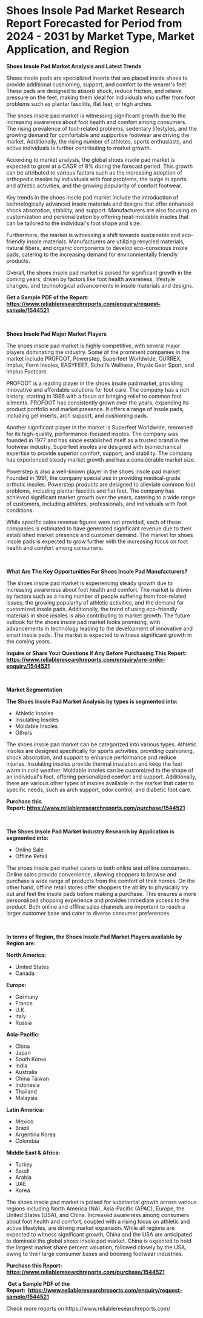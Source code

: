 <p><h1>Shoes Insole Pad Market Research Report Forecasted for Period from 2024 -  2031 by Market Type, Market Application, and Region</h1></p><p><strong>Shoes Insole Pad Market Analysis and Latest Trends</strong></p>
<p><p>Shoes insole pads are specialized inserts that are placed inside shoes to provide additional cushioning, support, and comfort to the wearer's feet. These pads are designed to absorb shock, reduce friction, and relieve pressure on the feet, making them ideal for individuals who suffer from foot problems such as plantar fasciitis, flat feet, or high arches.</p><p>The shoes insole pad market is witnessing significant growth due to the increasing awareness about foot health and comfort among consumers. The rising prevalence of foot-related problems, sedentary lifestyles, and the growing demand for comfortable and supportive footwear are driving the market. Additionally, the rising number of athletes, sports enthusiasts, and active individuals is further contributing to market growth.</p><p>According to market analysis, the global shoes insole pad market is expected to grow at a CAGR of 8% during the forecast period. This growth can be attributed to various factors such as the increasing adoption of orthopedic insoles by individuals with foot problems, the surge in sports and athletic activities, and the growing popularity of comfort footwear.</p><p>Key trends in the shoes insole pad market include the introduction of technologically advanced insole materials and designs that offer enhanced shock absorption, stability, and support. Manufacturers are also focusing on customization and personalization by offering heat-moldable insoles that can be tailored to the individual's foot shape and size.</p><p>Furthermore, the market is witnessing a shift towards sustainable and eco-friendly insole materials. Manufacturers are utilizing recycled materials, natural fibers, and organic components to develop eco-conscious insole pads, catering to the increasing demand for environmentally friendly products.</p><p>Overall, the shoes insole pad market is poised for significant growth in the coming years, driven by factors like foot health awareness, lifestyle changes, and technological advancements in insole materials and designs.</p></p>
<p><strong>Get a Sample PDF of the Report:&nbsp; <a href="https://www.reliableresearchreports.com/enquiry/request-sample/1544521">https://www.reliableresearchreports.com/enquiry/request-sample/1544521</a></strong></p>
<p>&nbsp;</p>
<p><strong>Shoes Insole Pad Major Market Players</strong></p>
<p><p>The shoes insole pad market is highly competitive, with several major players dominating the industry. Some of the prominent companies in the market include PROFOOT, Powerstep, Superfeet Worldwide, CURREX, Implus, Form Insoles, EASYFEET, Scholl’s Wellness, Physix Gear Sport, and Implus Footcare.</p><p>PROFOOT is a leading player in the shoes insole pad market, providing innovative and affordable solutions for foot care. The company has a rich history, starting in 1986 with a focus on bringing relief to common foot ailments. PROFOOT has consistently grown over the years, expanding its product portfolio and market presence. It offers a range of insole pads, including gel inserts, arch support, and cushioning pads.</p><p>Another significant player in the market is Superfeet Worldwide, renowned for its high-quality, performance-focused insoles. The company was founded in 1977 and has since established itself as a trusted brand in the footwear industry. Superfeet insoles are designed with biomechanical expertise to provide superior comfort, support, and stability. The company has experienced steady market growth and has a considerable market size.</p><p>Powerstep is also a well-known player in the shoes insole pad market. Founded in 1991, the company specializes in providing medical-grade orthotic insoles. Powerstep products are designed to alleviate common foot problems, including plantar fasciitis and flat feet. The company has achieved significant market growth over the years, catering to a wide range of customers, including athletes, professionals, and individuals with foot conditions.</p><p>While specific sales revenue figures were not provided, each of these companies is estimated to have generated significant revenue due to their established market presence and customer demand. The market for shoes insole pads is expected to grow further with the increasing focus on foot health and comfort among consumers.</p></p>
<p>&nbsp;</p>
<p><strong>What Are The Key Opportunities For Shoes Insole Pad Manufacturers?</strong></p>
<p><p>The shoes insole pad market is experiencing steady growth due to increasing awareness about foot health and comfort. The market is driven by factors such as a rising number of people suffering from foot-related issues, the growing popularity of athletic activities, and the demand for customized insole pads. Additionally, the trend of using eco-friendly materials in shoe insoles is also contributing to market growth. The future outlook for the shoes insole pad market looks promising, with advancements in technology leading to the development of innovative and smart insole pads. The market is expected to witness significant growth in the coming years.</p></p>
<p><strong>Inquire or Share Your Questions If Any Before Purchasing This Report: <a href="https://www.reliableresearchreports.com/enquiry/pre-order-enquiry/1544521">https://www.reliableresearchreports.com/enquiry/pre-order-enquiry/1544521</a></strong></p>
<p>&nbsp;</p>
<p><strong>Market Segmentation</strong></p>
<p><strong>The Shoes Insole Pad Market Analysis by types is segmented into:</strong></p>
<p><ul><li>Athletic Insoles</li><li>Insulating Insoles</li><li>Moldable Insoles</li><li>Others</li></ul></p>
<p><p>The shoes insole pad market can be categorized into various types. Athletic insoles are designed specifically for sports activities, providing cushioning, shock absorption, and support to enhance performance and reduce injuries. Insulating insoles provide thermal insulation and keep the feet warm in cold weather. Moldable insoles can be customized to the shape of an individual's foot, offering personalized comfort and support. Additionally, there are various other types of insoles available in the market that cater to specific needs, such as arch support, odor control, and diabetic foot care.</p></p>
<p><strong>Purchase this Report:&nbsp;<a href="https://www.reliableresearchreports.com/purchase/1544521">https://www.reliableresearchreports.com/purchase/1544521</a></strong></p>
<p>&nbsp;</p>
<p><strong>The Shoes Insole Pad Market Industry Research by Application is segmented into:</strong></p>
<p><ul><li>Online Sale</li><li>Offline Retail</li></ul></p>
<p><p>The shoes insole pad market caters to both online and offline consumers. Online sales provide convenience, allowing shoppers to browse and purchase a wide range of products from the comfort of their homes. On the other hand, offline retail stores offer shoppers the ability to physically try out and feel the insole pads before making a purchase. This ensures a more personalized shopping experience and provides immediate access to the product. Both online and offline sales channels are important to reach a larger customer base and cater to diverse consumer preferences.</p></p>
<p>&nbsp;</p>
<p><strong>In terms of Region, the Shoes Insole Pad Market Players available by Region are:</strong></p>
<p>
    <p> <strong> North America: </strong>
        <ul>
            <li>United States</li>
            <li>Canada</li>
        </ul>
        </p> 
    <p> <strong> Europe: </strong>
        <ul>
            <li>Germany</li>
            <li>France</li>
            <li>U.K.</li>
            <li>Italy</li>
            <li>Russia</li>
        </ul>
        </p> 
    <p> <strong> Asia-Pacific: </strong>
        <ul>
            <li>China</li>
            <li>Japan</li>
            <li>South Korea</li>
            <li>India</li>
            <li>Australia</li>
            <li>China Taiwan</li>
            <li>Indonesia</li>
            <li>Thailand</li>
            <li>Malaysia</li>
        </ul>
        </p> 
    <p> <strong> Latin America: </strong>
        <ul>
            <li>Mexico</li>
            <li>Brazil</li>
            <li>Argentina Korea</li>
            <li>Colombia</li>
        </ul>
        </p> 
    <p> <strong> Middle East & Africa: </strong>
        <ul>
            <li>Turkey</li>
            <li>Saudi</li>
            <li>Arabia</li>
            <li>UAE</li>
            <li>Korea</li>
        </ul>
    </p>
    </p>
<p><p>The shoes insole pad market is poised for substantial growth across various regions including North America (NA), Asia-Pacific (APAC), Europe, the United States (USA), and China. Increased awareness among consumers about foot health and comfort, coupled with a rising focus on athletic and active lifestyles, are driving market expansion. While all regions are expected to witness significant growth, China and the USA are anticipated to dominate the global shoes insole pad market. China is expected to hold the largest market share percent valuation, followed closely by the USA, owing to their large consumer bases and booming footwear industries.</p></p>
<p><strong>Purchase this Report: <a href="https://www.reliableresearchreports.com/purchase/1544521">https://www.reliableresearchreports.com/purchase/1544521</a></strong></p>
<p>&nbsp;<strong>Get a Sample PDF of the Report:&nbsp;&nbsp;<a href="https://www.reliableresearchreports.com/enquiry/request-sample/1544521">https://www.reliableresearchreports.com/enquiry/request-sample/1544521</a></strong></p>
<p><strong></strong></p>
<p>Check more reports on https://www.reliableresearchreports.com/</p>